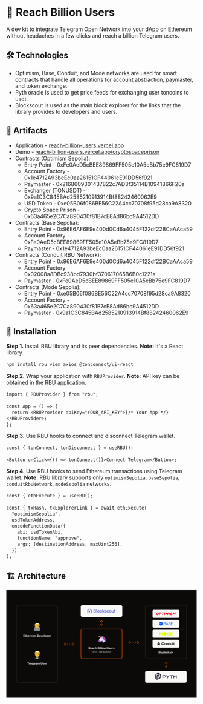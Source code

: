 # 🦄 Reach Billion Users

A dev kit to integrate Telegram Open Network into your dApp on Ethereum without headaches in a few clicks and reach a billion Telegram users.

## 🛠️ Technologies

- Optimism, Base, Conduit, and Mode networks are used for smart contracts that handle all operations for account abstraction, paymaster, and token exchange.
- Pyth oracle is used to get price feeds for exchanging user toncoins to usdt.
- Blockscout is used as the main block explorer for the links that the library provides to developers and users.

## 🔗 Artifacts

- Application - [reach-billion-users.vercel.app](https://reach-billion-users.vercel.app/)
- Demo - [reach-billion-users.vercel.app/cryptospaceprison](https://reach-billion-users.vercel.app/cryptospaceprison)
- Contracts (Optimism Sepolia):
  - Entry Point - 0xFe0AeD5cBEE89869FF505e10A5eBb75e9FC819D7
  - Account Factory - 0x1e4712A93beEc0aa26151CF44061eE91DD56f921
  - Paymaster - 0x2168609301437822c7AD3f35114B10941866F20a
  - Exchanger (TONUSDT) - 0x9a1C3C845BAd2585210913914Bf88242460062E9
  - USD Token - 0xe05B06f086BE56C22A4cc70708f95d28ca9A8320
  - Crypto Space Prison - 0x63a465e2C7Ca890430f81B7cE8Ad86bc9A4512DD
- Contracts (Base Sepolia):
  - Entry Point - 0x96E6AF6E9e400d0Cd6a4045F122df22BCaAAca59
  - Account Factory - 0xFe0AeD5cBEE89869FF505e10A5eBb75e9FC819D7
  - Paymaster - 0x1e4712A93beEc0aa26151CF44061eE91DD56f921
- Contracts (Conduit RBU Network):
  - Entry Point - 0x96E6AF6E9e400d0Cd6a4045F122df22BCaAAca59
  - Account Factory - 0x02008a8DBc938bd7930bf370617065B6B0c1221a
  - Paymaster - 0xFe0AeD5cBEE89869FF505e10A5eBb75e9FC819D7
- Contracts (Mode Sepolia):
  - Entry Point - 0xe05B06f086BE56C22A4cc70708f95d28ca9A8320
  - Account Factory - 0x63a465e2C7Ca890430f81B7cE8Ad86bc9A4512DD
  - Paymaster - 0x9a1C3C845BAd2585210913914Bf88242460062E9

## 📄 Installation

**Step 1.** Install RBU library and its peer dependencies. **Note:** It's a React library.

```bash
npm install rbu viem axios @tonconnect/ui-react
```

**Step 2.** Wrap your application with `RBUProvider`. **Note:** API key can be obtained in the RBU application.

```tsx
import { RBUProvider } from "rbu";

const App = () => {
  return <RBUProvider apiKey="YOUR_API_KEY">{/* Your App */}</RBUProvider>;
};
```

**Step 3.** Use RBU hooks to connect and disconnect Telegram wallet.

```tsx
const { tonConnect, tonDisconnect } = useRBU();

<Button onClick={() => tonConnect()}>Connect Telegram</Button>;
```

**Step 4.** Use RBU hooks to send Ethereum transactions using Telegram wallet. **Note:** RBU library supports only `optimismSepolia`, `baseSepolia`, `conduitRbuNetwork`, `modeSepolia` networks.

```tsx
const { ethExecute } = useRBU();

const { txHash, txExplorerLink } = await ethExecute(
  "optimismSepolia",
  usdTokenAddress,
  encodeFunctionData({
    abi: usdTokenAbi,
    functionName: "approve",
    args: [destinationAddress, maxUint256],
  })
);
```

## 🏗️ Architecture

![Architecture](/architecture.png)
